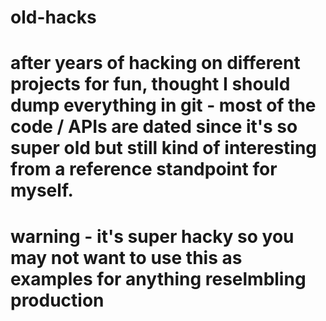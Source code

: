 # old-hacks

# after years of hacking on different projects for fun, thought I should dump everything in git - most of the code / APIs are dated since it's so super old but still kind of interesting from a reference standpoint for myself.

# warning - it's super hacky so you may not want to use this as examples for anything reselmbling production
